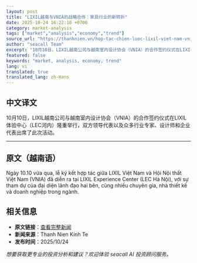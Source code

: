 ```yaml
---
layout: post
title: "LIXIL越南与VNIA的战略合作：家具行业的新转折"
date: 2025-10-24 16:22:18 +0700
category: market-analysis
tags: ["market","analysis","economy","trend"]
source_url: "https://thanhnien.vn/hop-tac-chien-luoc-lixil-viet-nam-vnia-buoc-chuyen-moi-cho-nganh-noi-that-185251024162922307.htm"
author: "seacall Team"
excerpt: "10月10日，LIXIL越南公司与越南室内设计协会（VNIA）的合作签约仪式在LIXIL体验中心（LEC河内）隆重举行，双方领导代表以及众多行业专家、设计师和企业代表出席了此次活动。..."
featured: false
keywords: "market, analysis, economy, trend"
lang: vi
translated: true
translated_lang: zh-Hans
---
```


## 中文译文

10月10日，LIXIL越南公司与越南室内设计协会（VNIA）的合作签约仪式在LIXIL体验中心（LEC河内）隆重举行，双方领导代表以及众多行业专家、设计师和企业代表出席了此次活动。

---

## 原文（越南语）

Ng&agrave;y 10.10 vừa qua, lễ k&yacute; kết hợp t&aacute;c giữa LIXIL Việt Nam v&agrave; Hội Nội thất Việt Nam (VNIA) đ&atilde; diễn ra tại LIXIL Experience Center (LEC H&agrave; Nội), với sự tham dự của đại diện l&atilde;nh đạo hai b&ecirc;n, c&ugrave;ng nhiều chuy&ecirc;n gia, nh&agrave; thiết kế v&agrave; doanh nghiệp trong ng&agrave;nh.

## 相关信息

- **原文链接**：[查看完整新闻](https://thanhnien.vn/hop-tac-chien-luoc-lixil-viet-nam-vnia-buoc-chuyen-moi-cho-nganh-noi-that-185251024162922307.htm)
- **新闻来源**：Thanh Nien Kinh Te
- **发布时间**：2025/10/24

*想要获取更专业的投资分析和建议？欢迎体验 seacall AI 投资顾问服务。*